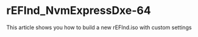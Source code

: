 # rEFInd_NvmExpressDxe-64
This article shows you how to build a new rEFInd.iso with custom settings
